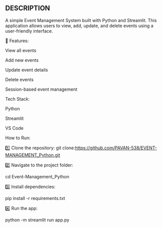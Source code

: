 ## DESCRIPTION 
A simple Event Management System built with Python and Streamlit. This application allows users to view, add, update, and delete events using a user-friendly interface.

🚀 Features:

 View all events 

 Add new events 

 Update event details 

 Delete events 

 Session-based event management

 Tech Stack:

 Python 

Streamlit 

VS Code 

 How to Run:

1️⃣ Clone the repository:
git clone:https://github.com/PAVAN-538/EVENT-MANAGEMENT_Python.git

2️⃣ Navigate to the project folder:

cd Event-Management_Python

3️⃣ Install dependencies:

pip install -r requirements.txt

4️⃣ Run the app:

python -m streamlit run app.py
